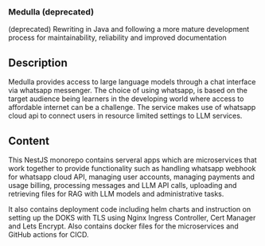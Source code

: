 ### Medulla (deprecated)
(deprecated) Rewriting in Java and following a more mature development process for maintainability, reliability and improved documentation

## Description

Medulla provides access to large language models through a chat interface via whatsapp messenger. The choice of using whatsapp, is based on the target audience being learners in the developing world where access to affordable internet can be a challenge. The service makes use of whatsapp cloud api to connect users in resource limited settings to LLM services.

## Content

This NestJS monorepo contains serveral apps which are microservices that work together to provide functionality such as handling whatsapp webhook for whatsapp cloud API, managing user accounts, managing payments and usage billing, processing messages and LLM API calls, uploading and retrieving files for RAG with LLM models and administrative tasks.

It also contains deployment code including helm charts and instruction on setting up the DOKS with TLS using Nginx Ingress Controller, Cert Manager and Lets Encrypt. Also contains docker files for the microservices and GitHub actions for CICD.
